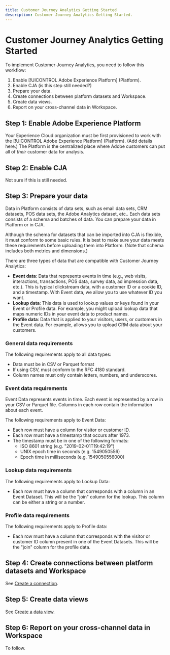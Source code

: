 ```yaml
---
title: Customer Journey Analytics Getting Started
description: Customer Journey Analytics Getting Started.
---
```


# Customer Journey Analytics Getting Started

To implement Customer Journey Analytics, you need to follow this workflow:

1. Enable [!UICONTROL Adobe Experience Platform] (Platform).
1. Enable CJA (is this step still needed?)
1. Prepare your data.
1. Create connections between platform datasets and Workspace.
1. Create data views.
1. Report on your cross-channel data in Workspace.

## Step 1: Enable Adobe Experience Platform

Your Experience Cloud organization must be first provisioned to work with the [!UICONTROL Adobe Experience Platform] (Platform). (Add details here.) The Platform is the centralized place where Adobe customers can put all of *their* customer data for analysis.

## Step 2: Enable CJA

Not sure if this is still needed.

## Step 3: Prepare your data 

Data in Platform consists of data sets, such as email data sets, CRM datasets, POS data sets, the Adobe Analytics dataset, etc.. Each data sets consists of a schema and batches of data. You can prepare your data in Platform or in CJA.

Although the schema for datasets that can be imported into CJA is flexible, it must conform to some basic rules. It is best to make sure your data meets these requirements before uploading them into Platform. (Note that schema includes both metrics and dimensions.)

There are three types of data that are compatible with Customer Journey Analytics:

* **Event data**: Data that represents events in time (e.g., web visits, interactions, transactions, POS data, survey data, ad impression data, etc.). This is typical clickstream data, with a customer ID or a cookie ID, and a timestamp. With Event data, we allow you to use whatever ID you want.
* **Lookup data**: This data is used to lookup values or keys found in your Event or Profile data. For example, you might upload lookup data that maps numeric IDs in your event data to product names.
* **Profile data**: Data that is applied to your visitors, users, or customers in the Event data. For example, allows you to upload CRM data about your customers.

### General data requirements

The following requirements apply to all data types:

* Data must be in CSV or Parquet format
* If using CSV, must conform to the RFC 4180 standard.
* Column names must only contain letters, numbers, and underscores.

### Event data requirements

Event Data represents events in time. Each event is represented by a row in your CSV or Parquet file. Columns in each row contain the information about each event.

The following requirements apply to Event Data:

* Each row must have a column for visitor or customer ID.
* Each row must have a timestamp that occurs after 1973.
* The timestamp must be in one of the following formats:
    * ISO 8601 string (e.g. "2019-02-01T19:42:19")
    * UNIX epoch time in seconds (e.g. 1549050556)
    * Epoch time in milliseconds (e.g. 1549050556000)

### Lookup data requirements

The following requirements apply to Lookup Data:

* Each row must have a column that corresponds with a column in an Event Dataset. This will be the "join" column for the lookup. This column can be either a string or a number.

### Profile data requirements

The following requirements apply to Profile data:

* Each row must have a column that corresponds with the visitor or customer ID column present in one of the Event Datasets. This will be the "join" column for the profile data.

## Step 4: Create connections between platform datasets and Workspace

See [Create a connection](/help/connections/create-connection.md).

## Step 5: Create data views

See [Create a data view](/help/data-views/create-dataview.md).

## Step 6: Report on your cross-channel data in Workspace

To follow.
